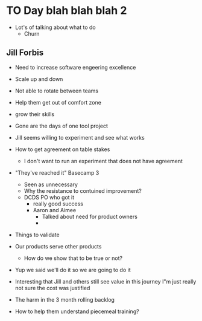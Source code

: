 # TO Day blah blah blah 2

- Lot's of talking about what to do
  - Churn

## Jill Forbis
- Need to increase software engeering excellence
- Scale up and down
- Not able to rotate between teams
- Help them get out of comfort zone
- grow their skills
- Gone are the days of one tool project
- Jill seems willing to experiment and see what works
- How to get agreement on table stakes
  - I don't want to run an experiment that does not have agreement
- "They've reached it" Basecamp 3
  - Seen as unnecessary
  - Why the resistance to contuined improvement?
  - DCDS PO who got it 
    - really good success
    - Aaron and Aimee 
      - Talked about need for product owners
      - 

- Things to validate
- Our products serve other products
  - How do we show that to be true or not?


- Yup we said we'll do it so we are going to do it
- Interesting that Jill and others still see value in this journey I"m just really not sure the cost was justified 

- The harm in the 3 month rolling backlog
- How to help them understand piecemeal training?

